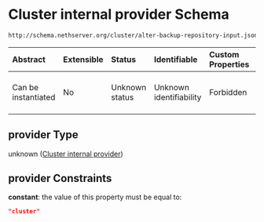 # Cluster internal provider Schema

```txt
http://schema.nethserver.org/cluster/alter-backup-repository-input.json#/anyOf/4/allOf/0/properties/provider
```



| Abstract            | Extensible | Status         | Identifiable            | Custom Properties | Additional Properties | Access Restrictions | Defined In                                                                                                |
| :------------------ | :--------- | :------------- | :---------------------- | :---------------- | :-------------------- | :------------------ | :-------------------------------------------------------------------------------------------------------- |
| Can be instantiated | No         | Unknown status | Unknown identifiability | Forbidden         | Allowed               | none                | [alter-backup-repository-input.json\*](cluster/alter-backup-repository-input.json "open original schema") |

## provider Type

unknown ([Cluster internal provider](alter-backup-repository-input-anyof-4-allof-local-storage-properties-cluster-internal-provider.md))

## provider Constraints

**constant**: the value of this property must be equal to:

```json
"cluster"
```
